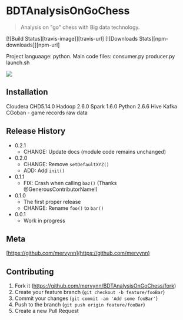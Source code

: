 # BDTAnalysisOnGoChess
> Analysis on "go" chess with Big data technology.

[![Build Status][travis-image]][travis-url]
[![Downloads Stats][npm-downloads]][npm-url]

Project languaage: python.
Main code files: consumer.py producer.py launch.sh

![](header.png)

## Installation

Cloudera CHD5.14.0
Hadoop 2.6.0
Spark 1.6.0
Python 2.6.6
Hive 
Kafka
CGoban - game records raw data

## Release History

* 0.2.1
    * CHANGE: Update docs (module code remains unchanged)
* 0.2.0
    * CHANGE: Remove `setDefaultXYZ()`
    * ADD: Add `init()`
* 0.1.1
    * FIX: Crash when calling `baz()` (Thanks @GenerousContributorName!)
* 0.1.0
    * The first proper release
    * CHANGE: Rename `foo()` to `bar()`
* 0.0.1
    * Work in progress

## Meta

[https://github.com/mervynn](https://github.com/mervynn)

## Contributing

1. Fork it (<https://github.com/mervynn/BDTAnalysisOnGoChess/fork>)
2. Create your feature branch (`git checkout -b feature/fooBar`)
3. Commit your changes (`git commit -am 'Add some fooBar'`)
4. Push to the branch (`git push origin feature/fooBar`)
5. Create a new Pull Request
